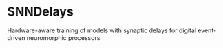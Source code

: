 # SNNDelays
Hardware-aware training of models with synaptic delays for digital event-driven neuromorphic processors
